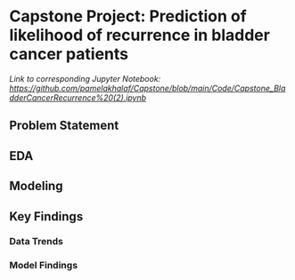 # Capstone Project: Prediction of likelihood of recurrence in bladder cancer patients

_Link to corresponding Jupyter Notebook: https://github.com/pamelakhalaf/Capstone/blob/main/Code/Capstone_BladderCancerRecurrence%20(2).ipynb_

## Problem Statement

## EDA
## Modeling 
## Key Findings 
### Data Trends 
### Model Findings 
